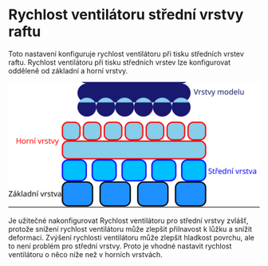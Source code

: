 Rychlost ventilátoru střední vrstvy raftu
====
<!--if cura_version<5.0:Toto nastavení umožňuje konfigurovat rychlost ventilátoru při tisku střední vrstvy raftu. Rychlost ventilátoru při tisku střední vrstvy lze konfigurovat odděleně od rychlosti ventilátoru pro základní a horní vrstvu.-->
<!--if cura_version>=5.0-->Toto nastavení konfiguruje rychlost ventilátoru při tisku středních vrstev raftu. Rychlost ventilátoru při tisku středních vrstev lze konfigurovat odděleně od základní a horní vrstvy.<!--endif-->

![Kde je umístěna střední vrstva raftu](../images/raft_dimensions_simplified_cs.svg)

Je užitečné nakonfigurovat Rychlost ventilátoru pro střední <!--if cura_version<5.0:vrstvu--><!--if cura_version>=5.0-->vrstvy<!--endif--> zvlášť, protože snížení rychlost ventilátoru může zlepšit přilnavost k lůžku a snížit deformaci. Zvýšení rychlosti ventilátoru může zlepšit hladkost povrchu, ale to není problém pro střední <!--if cura_version<5.0:vrstvu--><!--if cura_version>=5.0-->vrstvy<!--endif-->. Proto je vhodné nastavit rychlost ventilátoru o něco níže než v horních vrstvách.